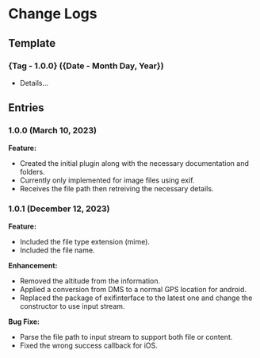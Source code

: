 #  Change Logs

## Template

### {Tag - 1.0.0} ({Date - Month Day, Year})

* Details...

## Entries

### 1.0.0 (March 10, 2023)

**Feature:**

* Created the initial plugin along with the necessary documentation and folders.
* Currently only implemented for image files using exif.
* Receives the file path then retreiving the necessary details.

### 1.0.1 (December 12, 2023)

**Feature:**

* Included the file type extension (mime).
* Included the file name.


**Enhancement:**

* Removed the altitude from the information.
* Applied a conversion from DMS to a normal GPS location for android.
* Replaced the package of exifinterface to the latest one and change the constructor to use input stream.

**Bug Fixe:**

* Parse the file path to input stream to support both file or content.
* Fixed the wrong success callback for iOS.